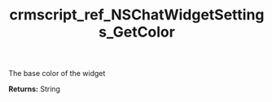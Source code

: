 ﻿---
title: crmscript_ref_NSChatWidgetSettings_GetColor
description: String NSChatWidgetSettings.GetColor()
intellisense: NSChatWidgetSettings.GetColor
keywords: NSChatWidgetSettings, GetColor
so.topic: reference
---

The base color of the widget

**Returns:** String


